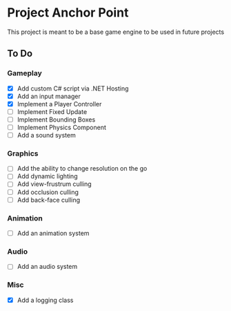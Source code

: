 # Project Anchor Point  
This project is meant to be a base game engine to be used in future projects  
  
## To Do  
### Gameplay  
- [x] Add custom C# script via .NET Hosting
- [x] Add an input manager
- [x] Implement a Player Controller
- [ ] Implement Fixed Update
- [ ] Implement Bounding Boxes
- [ ] Implement Physics Component
- [ ] Add a sound system

### Graphics  
- [ ] Add the ability to change resolution on the go
- [ ] Add dynamic lighting
- [ ] Add view-frustrum culling
- [ ] Add occlusion culling
- [ ] Add back-face culling

### Animation
- [ ] Add an animation system

### Audio
- [ ] Add an audio system

### Misc
- [x] Add a logging class
